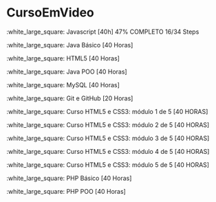 # CursoEmVideo
<p>:white_large_square: Javascript [40h] 47% COMPLETO 16/34 Steps</p>
<p>:white_large_square: Java Básico [40 Horas]</p>
<p>:white_large_square: HTML5 [40 Horas]</p>
<p>:white_large_square: Java POO [40 Horas]</p>
<p>:white_large_square: MySQL [40 Horas]</p>
<p>:white_large_square: Git e GitHub [20 Horas]</p>
<p>:white_large_square: Curso HTML5 e CSS3: módulo 1 de 5 [40 HORAS]</p>
<p>:white_large_square: Curso HTML5 e CSS3: módulo 2 de 5 [40 HORAS]</p>
<p>:white_large_square: Curso HTML5 e CSS3: módulo 3 de 5 [40 HORAS]</p>
<p>:white_large_square: Curso HTML5 e CSS3: módulo 4 de 5 [40 HORAS]</p>
<p>:white_large_square: Curso HTML5 e CSS3: módulo 5 de 5 [40 HORAS]</p>
<p>:white_large_square: PHP Básico [40 Horas]</p>
<p>:white_large_square: PHP POO [40 Horas]</p>
